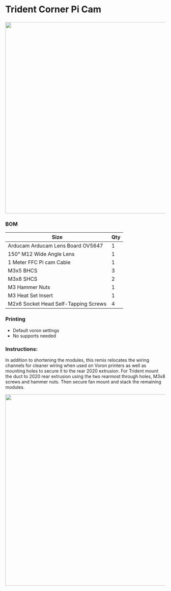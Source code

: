 # Trident Corner Pi Cam 
 ### 
<img src="./Images/shortybento.jpg" width=600>

### BOM

Size | Qty
--- | ---
Arducam Arducam Lens Board OV5647    | 1
150° M12 Wide Angle Lens             | 1
1 Meter FFC Pi cam Cable             | 1
M3x5 BHCS                            | 3
M3x8 SHCS                            | 2
M3 Hammer Nuts                       | 1
M3 Heat Set Insert                   | 1
M2x6 Socket Head Self-Tapping Screws | 4

### Printing
  * Default voron settings
  * No supports needed

### Instructions:
In addition to shortening the modules, this remix relocates the wiring channels for cleaner wiring when used on Voron printers as well as mounting holes to secure it to the rear 2020 extrusion. For Trident mount the duct to 2020 rear extrusion using the two rearmost through holes, M3x8 screws and hammer nuts. Then secure fan mount and stack the remaining modules. 

<img src="./Images/installed.jpeg" width=600>
